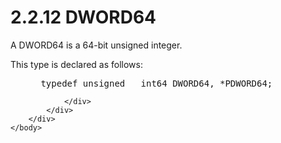 <html dir="LTR" xmlns:mshelp="http://msdn.microsoft.com/mshelp" xmlns:ddue="http://ddue.schemas.microsoft.com/authoring/2003/5" xmlns:xlink="http://www.w3.org/1999/xlink" xmlns:tool="http://www.microsoft.com/tooltip">
    <head>
        <meta http-equiv="Content-Type" content="text/html; CHARSET=utf-8"></meta>
        <meta name="save" content="history"></meta>
        <title>2.2.12 DWORD64</title>
        <xml>
            <mshelp:toctitle title="2.2.12 DWORD64"></mshelp:toctitle>
            <mshelp:rltitle title="[MS-DTYP]: DWORD64"></mshelp:rltitle>
            <mshelp:keyword index="A" term="3f3bd817-6fdd-4db9-b542-f800f876007d"></mshelp:keyword>
            <mshelp:attr name="DCSext.ContentType" value="open specification"></mshelp:attr>
            <mshelp:attr name="AssetID" value="3f3bd817-6fdd-4db9-b542-f800f876007d"></mshelp:attr>
            <mshelp:attr name="TopicType" value="kbRef"></mshelp:attr>
            <mshelp:attr name="DCSext.Title" value="[MS-DTYP]: DWORD64" />
        </xml>
    </head>
    <body>
        <div id="header">
            <h1 class="heading">2.2.12 DWORD64</h1>
        </div>
        <div id="mainSection">
            <div id="mainBody">
                <div id="allHistory" class="saveHistory"></div>
                <div id="sectionSection0" class="section" name="collapseableSection">
                    

<p>A DWORD64 is a 64-bit unsigned integer.</p>

<p>This type is declared as follows:</p>

<dl>
<dd>
<div><pre> typedef unsigned __int64 DWORD64, *PDWORD64;
</pre></div>
</dd></dl>


                </div>
            </div>
        </div>
    </body>
</html>